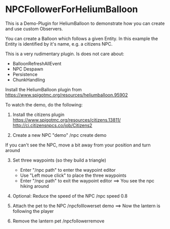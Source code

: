 # NPCFollowerForHeliumBalloon

This is a Demo-Plugin for HeliumBalloon to demonstrate how you can create and use custom Observers.

You can create a Balloon which follows a given Entity. In this example the Entity is identified by it's name, e.g. a citizens NPC.

This is a very rudimentary plugin. Is does not care about:
* BalloonRefreshAllEvent
* NPC Despawn
* Persistence
* ChunkHandling

Install the HeliumBalloon plugin from https://www.spigotmc.org/resources/heliumballoon.95902

To watch the demo, do the following:

1. Install the citizens plugin
       https://www.spigotmc.org/resources/citizens.13811/
       http://ci.citizensnpcs.co/job/Citizens2

2. Create a new NPC "demo"
       /npc create demo

  If you can't see the NPC, move a bit away from your position and turn around

3. Set three waypoints (so they build a triangle)
     * Enter "/npc path" to enter the waypoint editor
     * Use "Left moue click" to place the three waypoints
     * Enter "/npc path" to exit the waypoint editor
   ==> You see the npc hiking around

4. Optional: Reduce the speed of the NPC
       /npc speed 0.8

5. Attach the pet to the NPC
      /npcfolllowerset demo
   ==> Now the lantern is following the player

6. Remove the lantern pet
       /npcfollowerremove

